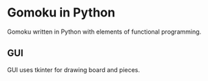 # Gomoku in Python

Gomoku written in Python with elements of functional programming.

## GUI 

GUI uses tkinter for drawing board and pieces.
